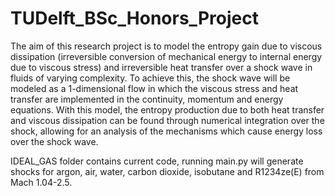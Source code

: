 # TUDelft_BSc_Honors_Project

The aim of this research project is to model the entropy gain due to viscous dissipation (irreversible conversion of mechanical energy to internal energy due to viscous stress) and irreversible heat transfer over a shock wave in fluids of varying complexity. To achieve this, the shock wave will be modeled as a 1-dimensional flow in which the viscous stress and heat transfer are implemented in the continuity, momentum and energy equations. With this model, the entropy production due to both heat transfer and viscous dissipation can be found through numerical integration over the shock, allowing for an analysis of the mechanisms which cause energy loss over the shock wave.

IDEAL_GAS folder contains current code, running main.py will generate shocks for argon, air, water, carbon dioxide, isobutane and R1234ze(E) from Mach 1.04-2.5.
